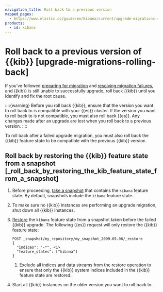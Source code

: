 ```yaml
---
navigation_title: Roll back to a previous version
mapped_pages:
  - https://www.elastic.co/guide/en/kibana/current/upgrade-migrations-rolling-back.html
products:
  - id: kibana
---
```


# Roll back to a previous version of {{kib}} [upgrade-migrations-rolling-back]

If you’ve followed [preparing for migration](/deploy-manage/upgrade/deployment-or-cluster/kibana.md#preventing-migration-failures) and [resolving migration failures](../../../troubleshoot/kibana/migration-failures.md), and {{kib}} is still unable to successfully upgrade, roll back {{kib}} until you identify and fix the root cause.

::::{warning}
Before you roll back {{kib}}, ensure that the version you want to roll back to is compatible with your {{es}} cluster. If the version you want to roll back to is not compatible, you must also roll back {{es}}. Any changes made after an upgrade are lost when you roll back to a previous version.
::::


To roll back after a failed upgrade migration, you must also roll back the {{kib}} feature state to be compatible with the previous {{kib}} version.


## Roll back by restoring the {{kib}} feature state from a snapshot [_roll_back_by_restoring_the_kib_feature_state_from_a_snapshot]

1. Before proceeding, [take a snapshot](../../tools/snapshot-and-restore/create-snapshots.md) that contains the `kibana` feature state. By default, snapshots include the `kibana` feature state.
2. To make sure no {{kib}} instances are performing an upgrade migration, shut down all {{kib}} instances.
3. [Restore](../../tools/snapshot-and-restore/restore-snapshot.md) the `kibana` feature state from a snapshot taken before the failed {{kib}} upgrade. The following {{es}} request will only restore the {{kib}} feature state:

    ```console
    POST _snapshot/my_repository/my_snapshot_2099.05.06/_restore
    {
      "indices": "-*", <1>
      "feature_states": ["kibana"]
    }
    ```

    1. Exclude all indices and data streams from the restore operation to ensure that only the {{kib}} system indices included in the {{kib}} feature state are restored.

4. Start all {{kib}} instances on the older version you want to roll back to.

